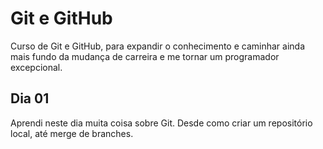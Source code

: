 # Git e GitHub

Curso de Git e GitHub, para expandir o conhecimento e caminhar ainda mais fundo da mudança de carreira e me tornar um programador excepcional.

## Dia 01

Aprendi neste dia muita coisa sobre Git.
Desde como criar um repositório local, até merge de branches.
